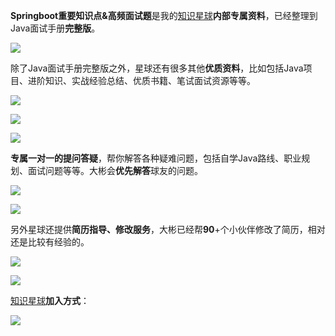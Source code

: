 **Springboot重要知识点&高频面试题**是我的[知识星球](https://topjavaer.cn/zsxq/introduce.html)**内部专属资料**，已经整理到Java面试手册**完整版**。

![](http://img.topjavaer.cn/img/image-20230102194202349.png)

除了Java面试手册完整版之外，星球还有很多其他**优质资料**，比如包括Java项目、进阶知识、实战经验总结、优质书籍、笔试面试资源等等。

![](http://img.topjavaer.cn/img/image-20221229145413500.png)

![](http://img.topjavaer.cn/img/image-20221229145455706.png)

![](http://img.topjavaer.cn/img/image-20221229145550185.png)

**专属一对一的提问答疑**，帮你解答各种疑难问题，包括自学Java路线、职业规划、面试问题等等。大彬会**优先解答**球友的问题。

![](http://img.topjavaer.cn/img/image-20230102210715391.png)

![](http://img.topjavaer.cn/img/描述能体现自己编程能力的代码.png)

另外星球还提供**简历指导、修改服务**，大彬已经帮**90**+个小伙伴修改了简历，相对还是比较有经验的。

![](http://img.topjavaer.cn/img/23届-天津工业大学-主修课程-点评.jpg)

![](http://img.topjavaer.cn/img/简历修改1.png)

[知识星球](https://topjavaer.cn/zsxq/introduce.html)**加入方式**：

![](http://img.topjavaer.cn/img/星球优惠券.png)